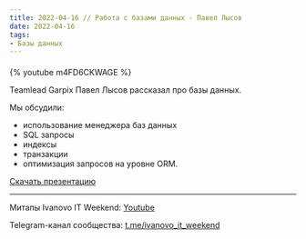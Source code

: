 ```yaml
---
title: 2022-04-16 // Работа с базами данных - Павел Лысов
date: 2022-04-16
tags:
- Базы данных
---
```


#### 

{% youtube m4FD6CKWAGE %}

Teamlead Garpix Павел Лысов рассказал про базы данных.

Мы обсудили:
- использование менеджера баз данных
- SQL запросы
- индексы
- транзакции
- оптимизация запросов на уровне ORM.

[Скачать презентацию](/ivanovo-it-weekend/images/2022-04-16/2022-04-16-bazy-dannyh.pptx)

---

Митапы Ivanovo IT Weekend: [Youtube](https://www.youtube.com/channel/UCvNa9tbtI1_xgiY6F1QvQZQ)

Telegram-канал сообщества: [t.me/ivanovo_it_weekend](https://t.me/ivanovo_it_weekend)

